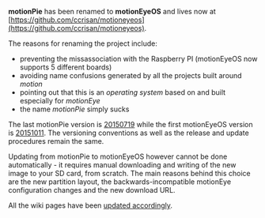 **motionPie** has been renamed to **motionEyeOS** and lives now at [https://github.com/ccrisan/motioneyeos](https://github.com/ccrisan/motioneyeos).

The reasons for renaming the project include:
* preventing the missassociation with the Raspberry PI (motionEyeOS now supports 5 different boards)
* avoiding name confusions generated by all the projects built around *motion*
* pointing out that this is an *operating system* based on and built especially for *motionEye*
* the name *motionPie* simply sucks

The last motionPie version is [20150719](https://github.com/ccrisan/motionpie/releases/tag/20150719) while the first motionEyeOS version is [20151011](https://github.com/ccrisan/motioneyeos/releases/tag/20151011). The versioning conventions as well as the release and update procedures remain the same.

Updating from motionPie to motionEyeOS however cannot be done automatically - it requires manual downloading and writing of the new image to your SD card, from scratch. The main reasons behind this choice are the new partition layout, the backwards-incompatible motionEye configuration changes and the new download URL.

All the wiki pages have been [updated accordingly](https://github.com/ccrisan/motioneyeos/wiki).
